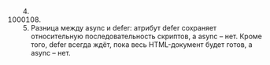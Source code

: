 4. 1000108.
5. Разница между async и defer: атрибут defer сохраняет относительную последовательность скриптов, а async – нет. Кроме того, defer всегда ждёт, пока весь HTML-документ будет готов, а async – нет.

